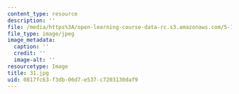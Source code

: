 ```yaml
---
content_type: resource
description: ''
file: /media/https%3A/open-learning-course-data-rc.s3.amazonaws.com/5-112-principles-of-chemical-science-fall-2005/0817fc63f3db06d7e537c7203130daf9_31.jpg
file_type: image/jpeg
image_metadata:
  caption: ''
  credit: ''
  image-alt: ''
resourcetype: Image
title: 31.jpg
uid: 0817fc63-f3db-06d7-e537-c7203130daf9
---
```

